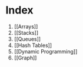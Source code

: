 # Index
1. [[Arrays]]
2. [[Stacks]]
3. [[Queues]]
4. [[Hash Tables]]
5. [[Dynamic Programming]]
6. [[Graph]]